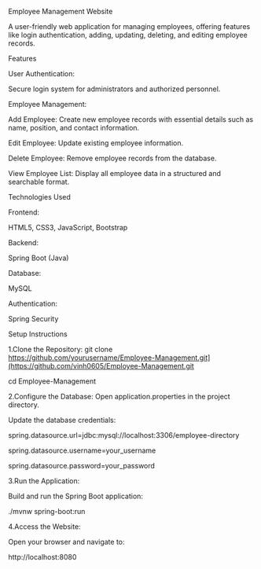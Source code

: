 Employee Management Website

A user-friendly web application for managing employees, offering features like login authentication, adding, updating, deleting, and editing employee records.

Features

User Authentication:

Secure login system for administrators and authorized personnel.

Employee Management:

Add Employee: Create new employee records with essential details such as name, position, and contact information.

Edit Employee: Update existing employee information.

Delete Employee: Remove employee records from the database.

View Employee List: Display all employee data in a structured and searchable format.

Technologies Used

Frontend:

HTML5, CSS3, JavaScript, Bootstrap

Backend:

Spring Boot (Java)

Database:

MySQL

Authentication:

Spring Security

Setup Instructions

1.Clone the Repository:
git clone https://github.com/yourusername/Employee-Management.git](https://github.com/vinh0605/Employee-Management.git

cd Employee-Management

2.Configure the Database:
Open application.properties in the project directory.

Update the database credentials:

spring.datasource.url=jdbc:mysql://localhost:3306/employee-directory

spring.datasource.username=your_username

spring.datasource.password=your_password

3.Run the Application:

Build and run the Spring Boot application:

./mvnw spring-boot:run

4.Access the Website:

Open your browser and navigate to:

http://localhost:8080
